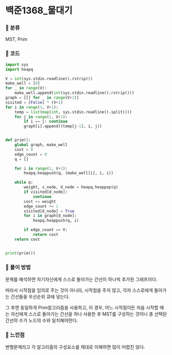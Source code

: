 # 백준1368\_물대기

### &#127822; 분류

MST, Prim

### &#127822; 코드

```python
import sys
import heapq

V = int(sys.stdin.readline().rstrip())
make_well = [0]
for _ in range(V):
    make_well.append(int(sys.stdin.readline().rstrip()))
graph = [[] for _ in range(V+1)]
visited = [False] * (V+1)
for i in range(1, V+1):
    temp = list(map(int, sys.stdin.readline().split()))
    for j in range(1, V+1):
        if i == j: continue
        graph[i].append((temp[j-1], i, j))


def prim():
    global graph, make_well
    cost = 0
    edge_count = 0
    q = []

    for i in range(1, V+1):
        heapq.heappush(q, (make_well[i], i, i))

    while q:
        weight, s_node, d_node = heapq.heappop(q)
        if visited[d_node]:
            continue
        cost += weight
        edge_count += 1
        visited[d_node] = True
        for i in graph[d_node]:
            heapq.heappush(q, i)

        if edge_count == V:
            return cost
    return cost


print(prim())

```

### &#127822; 풀이 방법

문제를 해석하면 자기자신에게 스스로 돌아가는 간선이 하나씩 추가된 그래프이다.

따라서 시작점을 임의로 주는 것이 아니라, 시작점을 주지 않고, 각자 스스로에게 돌아가는 간선들을 우선순위 큐에 넣는다.

그 후엔 동일하게 Prim알고리즘을 사용하고, 이 경우, 어느 시작점이든 처음 시작할 때는 자신에게 스스로 돌아가는 간선을 하나 사용한 후 MST를 구성하는 것이니 총 선택된 간선의 수가 노드의 수와 일치해야한다.

### &#127822; 느낀점

변형문제라고 각 알고리즘의 구성요소를 제대로 이해하면 많이 어렵진 않다.